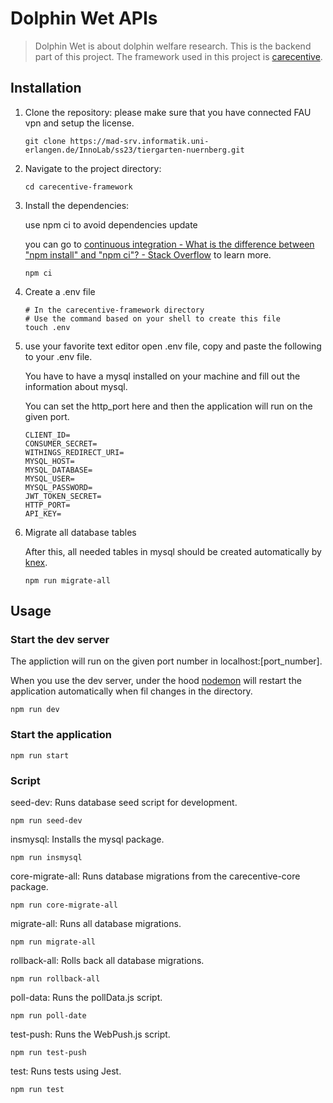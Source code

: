 # Dolphin Wet APIs

> Dolphin Wet is about dolphin welfare research. This is the backend part of this project. The framework used in this project is [carecentive](https://carecentive.net).

## Installation

1. Clone the repository:
   please make sure that you have connected FAU vpn and setup the license.
   
   ```shell
   git clone https://mad-srv.informatik.uni-erlangen.de/InnoLab/ss23/tiergarten-nuernberg.git
   ```

2. Navigate to the project directory:
   
   ```shell
   cd carecentive-framework
   ```

3. Install the dependencies:
   
   use npm ci to avoid dependencies update
   
   you can go to [continuous integration - What is the difference between &quot;npm install&quot; and &quot;npm ci&quot;? - Stack Overflow](https://stackoverflow.com/questions/52499617/what-is-the-difference-between-npm-install-and-npm-ci) to learn more.
   
   ```shell
   npm ci 
   ```

4. Create a .env file
   
   ```shell
   # In the carecentive-framework directory
   # Use the command based on your shell to create this file
   touch .env
   ```

5. use your favorite text editor open .env file, copy and paste the following to your .env file.
   
   You have to have a mysql installed on your machine and fill out the information about mysql.
   
   You can set the http_port here and then the application will run on the given port.
   
   ```textile
   CLIENT_ID=
   CONSUMER_SECRET=
   WITHINGS_REDIRECT_URI=
   MYSQL_HOST=
   MYSQL_DATABASE=
   MYSQL_USER=
   MYSQL_PASSWORD=
   JWT_TOKEN_SECRET=
   HTTP_PORT=
   API_KEY=
   ```

6. Migrate all database tables
   
   After this, all needed tables in mysql should be created automatically by [knex](https://knexjs.org).
   
   ```shell
   npm run migrate-all
   ```

## Usage

### Start the dev server

The appliction will run on the given port number in localhost:[port_number].

When you use the dev server, under the hood [nodemon](https://www.npmjs.com/package/nodemon) will restart the application automatically when fil changes in the directory.

```shell
npm run dev
```

### Start the application

```shell
npm run start
```

### Script

seed-dev: Runs database seed script for development.

```shell
npm run seed-dev
```

insmysql: Installs the mysql package.

```shell
npm run insmysql
```

core-migrate-all: Runs database migrations from the carecentive-core package.

```shell
npm run core-migrate-all
```

migrate-all: Runs all database migrations.

```shell
npm run migrate-all
```

rollback-all: Rolls back all database migrations.

```shell
npm run rollback-all
```

poll-data: Runs the pollData.js script.

```shell
npm run poll-date
```

test-push: Runs the WebPush.js script.

```shell
npm run test-push
```

test: Runs tests using Jest.

```shell
npm run test
```